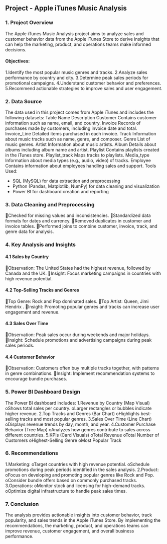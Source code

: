 ## Project  - Apple iTunes Music Analysis 

### 1. Project Overview
The Apple iTunes Music Analysis project aims to analyze sales and customer behavior data from the Apple iTunes Store to derive insights that can help the marketing, product, and operations teams make informed decisions.
#### Objectives: 
1.Identify the most popular music genres and tracks. 
2.Analyze sales performance by country and city. 
3.Determine peak sales periods for promotional campaigns.
4.Understand customer behavior and preferences.
5.Recommend actionable strategies to improve sales and user engagement.

### 2. Data Source
The data used in this project comes from Apple iTunes and includes the following datasets:
Table Name	Description
Customer	Contains customer information such as name, email, and country.
Invoice	Records of purchases made by customers, including invoice date and total.
Invoice_Line	Detailed items purchased in each invoice.
Track	Information about music tracks such as name, genre, and composer.
Genre	List of music genres.
Artist	Information about music artists.
Album	Details about albums including album name and artist.
Playlist	Contains playlists created in the iTunes store.
Playlist_track	Maps tracks to playlists.
Media_type	Information about media types (e.g., audio, video) of tracks.
Employee	Contains information about employees handling sales and support.
Tools Used:
- SQL (MySQL) for data extraction and preprocessing
- Python (Pandas, Matplotlib, NumPy) for data cleaning and visualization
- Power BI for dashboard creation and reporting

### 3. Data Cleaning and Preprocessing
Checked for missing values and inconsistencies.
Standardized data formats for dates and currency.
Removed duplicates in customer and invoice tables.
Performed joins to combine customer, invoice, track, and genre data for analysis.

### 4. Key Analysis and Insights
#### 4.1 Sales by Country
Observation: The United States had the highest revenue, followed by Canada and the UK.
Insight: Focus marketing campaigns in countries with high revenue potential.
#### 4.2 Top-Selling Tracks and Genres
Top Genre: Rock and Pop dominated sales.
Top Artist: Queen, Jimi Hendrix .
Insight: Promoting popular genres and tracks can increase user engagement and revenue.
#### 4.3 Sales Over Time
Observation: Peak sales occur during weekends and major holidays.
Insight: Schedule promotions and advertising campaigns during peak sales periods.
#### 4.4 Customer Behavior
Observation: Customers often buy multiple tracks together, with patterns in genre combinations.
Insight: Implement recommendation systems to encourage bundle purchases.

### 5. Power BI Dashboard Design
The Power BI dashboard includes:
1.Revenue by Country (Map Visual)
oShows total sales per country.
oLarger rectangles or bubbles indicate higher revenue.
2.Top Tracks and Genres (Bar Chart)
oHighlights best-selling tracks and most popular genres.
3.Sales Over Time (Line Chart)
oDisplays revenue trends by day, month, and year.
4.Customer Purchase Behavior (Tree Map)
oAnalyzes how genres contribute to sales across different countries.
5.KPIs (Card Visuals)
oTotal Revenue
oTotal Number of Customers
oHighest-Selling Genre
oMost Popular Track

### 6. Recommendations
1.Marketing:
oTarget countries with high revenue potential.
oSchedule promotions during peak periods identified in the sales analysis.
2.Product:
oFocus on developing and promoting popular genres like Rock and Pop.
oConsider bundle offers based on commonly purchased tracks.
3.Operations:
oMonitor stock and licensing for high-demand tracks.
oOptimize digital infrastructure to handle peak sales times.

### 7. Conclusion
The analysis provides actionable insights into customer behavior, track popularity, and sales trends in the Apple iTunes Store. By implementing the recommendations, the marketing, product, and operations teams can improve revenue, customer engagement, and overall business performance.
